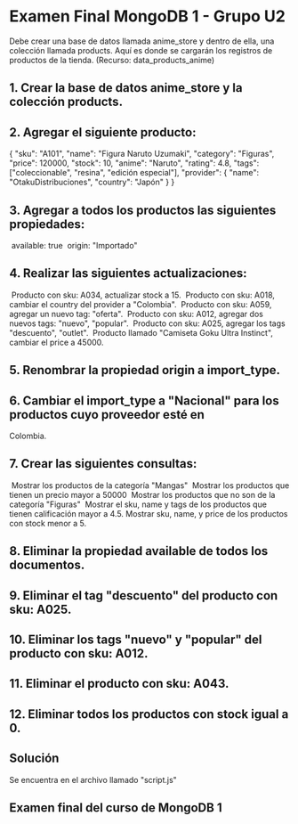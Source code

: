 # Examen Final MongoDB 1 - Grupo U2
Debe crear una base de datos llamada anime_store y dentro de ella, una colección
llamada products. Aquí es donde se cargarán los registros de productos de la
tienda. (Recurso: data_products_anime)

## 1. Crear la base de datos anime_store y la colección products.

## 2. Agregar el siguiente producto:
{
"sku": "A101",
"name": "Figura Naruto Uzumaki",
"category": "Figuras",
"price": 120000,
"stock": 10,
"anime": "Naruto",
"rating": 4.8,
"tags": ["coleccionable", "resina", "edición especial"],
"provider": {
"name": "OtakuDistribuciones",
"country": "Japón"
}
}

## 3. Agregar a todos los productos las siguientes propiedades:
​ available: true
​ origin: "Importado"

## 4. Realizar las siguientes actualizaciones:
​ Producto con sku: A034, actualizar stock a 15.
​ Producto con sku: A018, cambiar el country del provider a "Colombia".
​ Producto con sku: A059, agregar un nuevo tag: "oferta".
​ Producto con sku: A012, agregar dos nuevos tags: "nuevo", "popular".
​ Producto con sku: A025, agregar los tags "descuento", "outlet".
​ Producto llamado "Camiseta Goku Ultra Instinct", cambiar el price a 45000.

## 5. Renombrar la propiedad origin a import_type.

## 6. Cambiar el import_type a "Nacional" para los productos cuyo proveedor esté en
Colombia.

## 7. Crear las siguientes consultas:
​ Mostrar los productos de la categoría "Mangas"
​ Mostrar los productos que tienen un precio mayor a 50000
​ Mostrar los productos que no son de la categoría "Figuras"
​ Mostrar el sku, name y tags de los productos que tienen calificación mayor a
4.5.​ Mostrar sku, name, y price de los productos con stock menor a 5.

## 8. Eliminar la propiedad available de todos los documentos.

## 9. Eliminar el tag "descuento" del producto con sku: A025.

## 10. Eliminar los tags "nuevo" y "popular" del producto con sku: A012.

## 11. Eliminar el producto con sku: A043.

## 12. Eliminar todos los productos con stock igual a 0.

## Solución
Se encuentra en el archivo llamado "script.js"

## Examen final del curso de MongoDB 1